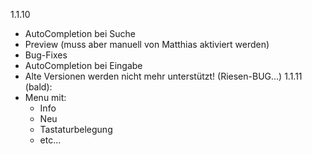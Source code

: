 1.1.10
- AutoCompletion bei Suche
- Preview (muss aber manuell von Matthias aktiviert werden)
- Bug-Fixes
- AutoCompletion bei Eingabe
- Alte Versionen werden nicht mehr unterstützt! (Riesen-BUG...)
1.1.11 (bald):
- Menu mit:
  - Info
  - Neu
  - Tastaturbelegung
  - etc...
